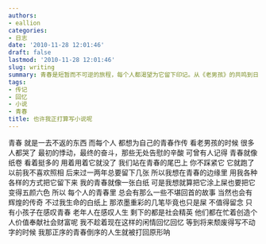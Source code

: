 ```yaml
---
authors:
- eallion
categories:
- 日志
date: '2010-11-28 12:01:46'
draft: false
lastmod: '2010-11-28 12:01:46'
slug: writing
summary: 青春是短暂而不可逆的旅程，每个人都渴望为它留下印记。从《老男孩》的共鸣到日常的琐碎记录，青春如同快速消逝的纸卷，需用力抓住才能延缓它的逃离。有人用照片定格时光，有人以荒诞方式涂抹空白，但那些不堪与辉煌终将褪色。唯有孩童与老人会驻足感叹，而中年人早已投身价值创造。此刻若不珍惜闲情回忆，未来或许连颓废书写的机会都将失去！
tags:
- 传记
- 回忆
- 小说
- 青春
title: 也许我正打算写小说呢
---
```

青春
就是一去不返的东西
而每个人
都想为自己的青春作传
看老男孩的时候
很多人都哭了
最初的悸动，最终的奋斗，那些无处告慰的辛酸
可曾有人记得
青春就像纸卷
看着挺多的
用着用着它就没了
我们站在青春的尾巴上
你不踩紧它
它就跑了
以前我不喜欢照相
后来过一两年总要留下几张
所以我想在青春的边缘里
用我各种各样的方式把它留下来
我的青春就像一张白纸
可是我想就算把它涂上屎也要把它变得五颜六色
所以
每个人的青春里
总会有那么一些不堪回首的故事
当然也会有辉煌的传奇
不过我生命的白纸上
那浓墨重彩的几笔毕竟也只是屎
不值得留念
只有小孩子在感叹青春
老年人在感叹人生
剩下的都是社会精英
他们都在忙着创造个人价值奉献社会财富呢
我不趁着现在这样的闲情回忆回忆
等到将来颓废得写不动字的时候
我那正序的青春倒序的人生就被打回原形呐